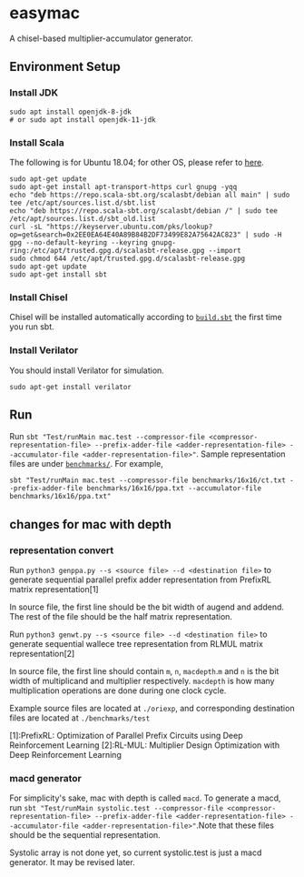 # easymac
A chisel-based multiplier-accumulator generator.

## Environment Setup

### Install JDK
```
sudo apt install openjdk-8-jdk
# or sudo apt install openjdk-11-jdk
```

### Install Scala
The following is for Ubuntu 18.04; for other OS, please refer to [here](https://www.scala-sbt.org/1.x/docs/Setup.html).
```
sudo apt-get update
sudo apt-get install apt-transport-https curl gnupg -yqq
echo "deb https://repo.scala-sbt.org/scalasbt/debian all main" | sudo tee /etc/apt/sources.list.d/sbt.list
echo "deb https://repo.scala-sbt.org/scalasbt/debian /" | sudo tee /etc/apt/sources.list.d/sbt_old.list
curl -sL "https://keyserver.ubuntu.com/pks/lookup?op=get&search=0x2EE0EA64E40A89B84B2DF73499E82A75642AC823" | sudo -H gpg --no-default-keyring --keyring gnupg-ring:/etc/apt/trusted.gpg.d/scalasbt-release.gpg --import
sudo chmod 644 /etc/apt/trusted.gpg.d/scalasbt-release.gpg
sudo apt-get update
sudo apt-get install sbt
```

### Install Chisel
Chisel will be installed automatically according to [`build.sbt`](build.sbt) the first time you run sbt.

### Install Verilator
You should install Verilator for simulation.
```
sudo apt-get install verilator
```

## Run
Run `sbt "Test/runMain mac.test --compressor-file <compressor-representation-file> --prefix-adder-file <adder-representation-file> --accumulator-file <adder-representation-file>"`.
Sample representation files are under [`benchmarks/`](benchmarks/).
For example,
```
sbt "Test/runMain mac.test --compressor-file benchmarks/16x16/ct.txt --prefix-adder-file benchmarks/16x16/ppa.txt --accumulator-file benchmarks/16x16/ppa.txt"
```

## changes for mac with depth

### representation convert
Run `python3 genppa.py --s <source file> --d <destination file>` to generate sequential parallel prefix adder representation from PrefixRL matrix representation[1]

In source file, the first line should be the bit width of augend and addend. The rest of the file should be the half matrix representation.


Run `python3 genwt.py --s <source file> --d <destination file>` to generate sequential wallece tree representation from RLMUL matrix representation[2]

In source file, the first line should contain `m`, `n`, `macdepth`.`m` and `n` is the bit width of multiplicand and multiplier respectively.
`macdepth` is how many multiplication operations are done during one clock cycle. 

Example source files are located at `./oriexp`, and corresponding destination files are located at `./benchmarks/test`

[1]:PrefixRL: Optimization of Parallel Prefix Circuits using Deep
Reinforcement Learning
[2]:RL-MUL: Multiplier Design Optimization with Deep
Reinforcement Learning

### macd generator
For simplicity's sake, mac with depth is called `macd`. To generate a macd, run `sbt "Test/runMain systolic.test --compressor-file <compressor-representation-file> --prefix-adder-file <adder-representation-file> --accumulator-file <adder-representation-file>"`.Note that these files should be the sequential representation.

Systolic array is not done yet, so current systolic.test is just a macd generator. It may be revised later.